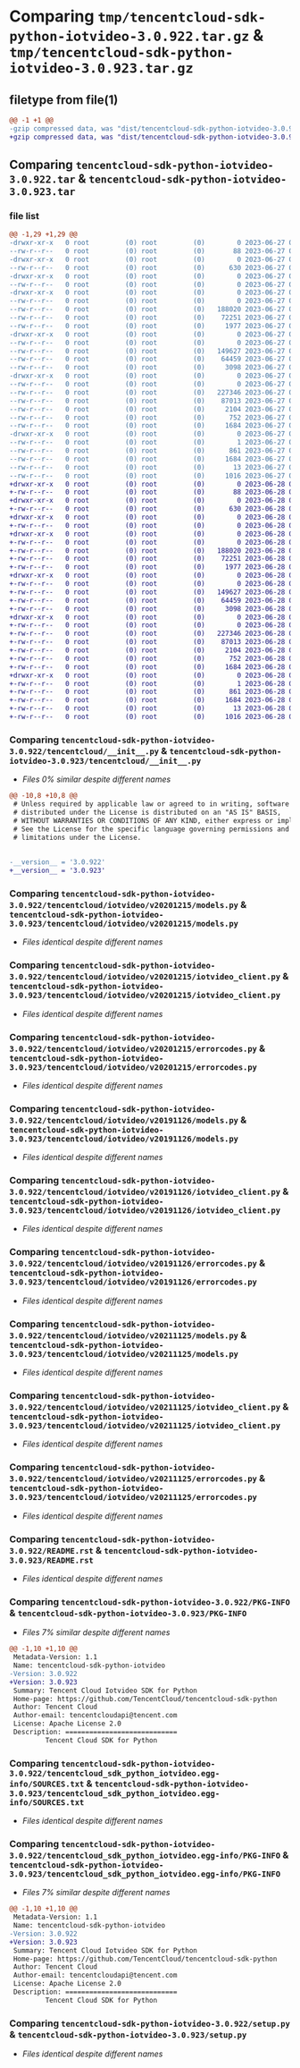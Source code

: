 # Comparing `tmp/tencentcloud-sdk-python-iotvideo-3.0.922.tar.gz` & `tmp/tencentcloud-sdk-python-iotvideo-3.0.923.tar.gz`

## filetype from file(1)

```diff
@@ -1 +1 @@
-gzip compressed data, was "dist/tencentcloud-sdk-python-iotvideo-3.0.922.tar", last modified: Tue Jun 27 00:27:11 2023, max compression
+gzip compressed data, was "dist/tencentcloud-sdk-python-iotvideo-3.0.923.tar", last modified: Wed Jun 28 00:29:37 2023, max compression
```

## Comparing `tencentcloud-sdk-python-iotvideo-3.0.922.tar` & `tencentcloud-sdk-python-iotvideo-3.0.923.tar`

### file list

```diff
@@ -1,29 +1,29 @@
-drwxr-xr-x   0 root         (0) root         (0)        0 2023-06-27 00:27:11.000000 tencentcloud-sdk-python-iotvideo-3.0.922/
--rw-r--r--   0 root         (0) root         (0)       88 2023-06-27 00:27:11.000000 tencentcloud-sdk-python-iotvideo-3.0.922/setup.cfg
-drwxr-xr-x   0 root         (0) root         (0)        0 2023-06-27 00:27:11.000000 tencentcloud-sdk-python-iotvideo-3.0.922/tencentcloud/
--rw-r--r--   0 root         (0) root         (0)      630 2023-06-27 00:27:11.000000 tencentcloud-sdk-python-iotvideo-3.0.922/tencentcloud/__init__.py
-drwxr-xr-x   0 root         (0) root         (0)        0 2023-06-27 00:27:11.000000 tencentcloud-sdk-python-iotvideo-3.0.922/tencentcloud/iotvideo/
--rw-r--r--   0 root         (0) root         (0)        0 2023-06-27 00:27:11.000000 tencentcloud-sdk-python-iotvideo-3.0.922/tencentcloud/iotvideo/__init__.py
-drwxr-xr-x   0 root         (0) root         (0)        0 2023-06-27 00:27:11.000000 tencentcloud-sdk-python-iotvideo-3.0.922/tencentcloud/iotvideo/v20201215/
--rw-r--r--   0 root         (0) root         (0)        0 2023-06-27 00:27:11.000000 tencentcloud-sdk-python-iotvideo-3.0.922/tencentcloud/iotvideo/v20201215/__init__.py
--rw-r--r--   0 root         (0) root         (0)   188020 2023-06-27 00:27:11.000000 tencentcloud-sdk-python-iotvideo-3.0.922/tencentcloud/iotvideo/v20201215/models.py
--rw-r--r--   0 root         (0) root         (0)    72251 2023-06-27 00:27:11.000000 tencentcloud-sdk-python-iotvideo-3.0.922/tencentcloud/iotvideo/v20201215/iotvideo_client.py
--rw-r--r--   0 root         (0) root         (0)     1977 2023-06-27 00:27:11.000000 tencentcloud-sdk-python-iotvideo-3.0.922/tencentcloud/iotvideo/v20201215/errorcodes.py
-drwxr-xr-x   0 root         (0) root         (0)        0 2023-06-27 00:27:11.000000 tencentcloud-sdk-python-iotvideo-3.0.922/tencentcloud/iotvideo/v20191126/
--rw-r--r--   0 root         (0) root         (0)        0 2023-06-27 00:27:11.000000 tencentcloud-sdk-python-iotvideo-3.0.922/tencentcloud/iotvideo/v20191126/__init__.py
--rw-r--r--   0 root         (0) root         (0)   149627 2023-06-27 00:27:11.000000 tencentcloud-sdk-python-iotvideo-3.0.922/tencentcloud/iotvideo/v20191126/models.py
--rw-r--r--   0 root         (0) root         (0)    64459 2023-06-27 00:27:11.000000 tencentcloud-sdk-python-iotvideo-3.0.922/tencentcloud/iotvideo/v20191126/iotvideo_client.py
--rw-r--r--   0 root         (0) root         (0)     3098 2023-06-27 00:27:11.000000 tencentcloud-sdk-python-iotvideo-3.0.922/tencentcloud/iotvideo/v20191126/errorcodes.py
-drwxr-xr-x   0 root         (0) root         (0)        0 2023-06-27 00:27:11.000000 tencentcloud-sdk-python-iotvideo-3.0.922/tencentcloud/iotvideo/v20211125/
--rw-r--r--   0 root         (0) root         (0)        0 2023-06-27 00:27:11.000000 tencentcloud-sdk-python-iotvideo-3.0.922/tencentcloud/iotvideo/v20211125/__init__.py
--rw-r--r--   0 root         (0) root         (0)   227346 2023-06-27 00:27:11.000000 tencentcloud-sdk-python-iotvideo-3.0.922/tencentcloud/iotvideo/v20211125/models.py
--rw-r--r--   0 root         (0) root         (0)    87013 2023-06-27 00:27:11.000000 tencentcloud-sdk-python-iotvideo-3.0.922/tencentcloud/iotvideo/v20211125/iotvideo_client.py
--rw-r--r--   0 root         (0) root         (0)     2104 2023-06-27 00:27:11.000000 tencentcloud-sdk-python-iotvideo-3.0.922/tencentcloud/iotvideo/v20211125/errorcodes.py
--rw-r--r--   0 root         (0) root         (0)      752 2023-06-27 00:27:11.000000 tencentcloud-sdk-python-iotvideo-3.0.922/README.rst
--rw-r--r--   0 root         (0) root         (0)     1684 2023-06-27 00:27:11.000000 tencentcloud-sdk-python-iotvideo-3.0.922/PKG-INFO
-drwxr-xr-x   0 root         (0) root         (0)        0 2023-06-27 00:27:11.000000 tencentcloud-sdk-python-iotvideo-3.0.922/tencentcloud_sdk_python_iotvideo.egg-info/
--rw-r--r--   0 root         (0) root         (0)        1 2023-06-27 00:27:11.000000 tencentcloud-sdk-python-iotvideo-3.0.922/tencentcloud_sdk_python_iotvideo.egg-info/dependency_links.txt
--rw-r--r--   0 root         (0) root         (0)      861 2023-06-27 00:27:11.000000 tencentcloud-sdk-python-iotvideo-3.0.922/tencentcloud_sdk_python_iotvideo.egg-info/SOURCES.txt
--rw-r--r--   0 root         (0) root         (0)     1684 2023-06-27 00:27:11.000000 tencentcloud-sdk-python-iotvideo-3.0.922/tencentcloud_sdk_python_iotvideo.egg-info/PKG-INFO
--rw-r--r--   0 root         (0) root         (0)       13 2023-06-27 00:27:11.000000 tencentcloud-sdk-python-iotvideo-3.0.922/tencentcloud_sdk_python_iotvideo.egg-info/top_level.txt
--rw-r--r--   0 root         (0) root         (0)     1016 2023-06-27 00:27:11.000000 tencentcloud-sdk-python-iotvideo-3.0.922/setup.py
+drwxr-xr-x   0 root         (0) root         (0)        0 2023-06-28 00:29:37.000000 tencentcloud-sdk-python-iotvideo-3.0.923/
+-rw-r--r--   0 root         (0) root         (0)       88 2023-06-28 00:29:37.000000 tencentcloud-sdk-python-iotvideo-3.0.923/setup.cfg
+drwxr-xr-x   0 root         (0) root         (0)        0 2023-06-28 00:29:37.000000 tencentcloud-sdk-python-iotvideo-3.0.923/tencentcloud/
+-rw-r--r--   0 root         (0) root         (0)      630 2023-06-28 00:29:37.000000 tencentcloud-sdk-python-iotvideo-3.0.923/tencentcloud/__init__.py
+drwxr-xr-x   0 root         (0) root         (0)        0 2023-06-28 00:29:37.000000 tencentcloud-sdk-python-iotvideo-3.0.923/tencentcloud/iotvideo/
+-rw-r--r--   0 root         (0) root         (0)        0 2023-06-28 00:29:37.000000 tencentcloud-sdk-python-iotvideo-3.0.923/tencentcloud/iotvideo/__init__.py
+drwxr-xr-x   0 root         (0) root         (0)        0 2023-06-28 00:29:37.000000 tencentcloud-sdk-python-iotvideo-3.0.923/tencentcloud/iotvideo/v20201215/
+-rw-r--r--   0 root         (0) root         (0)        0 2023-06-28 00:29:37.000000 tencentcloud-sdk-python-iotvideo-3.0.923/tencentcloud/iotvideo/v20201215/__init__.py
+-rw-r--r--   0 root         (0) root         (0)   188020 2023-06-28 00:29:37.000000 tencentcloud-sdk-python-iotvideo-3.0.923/tencentcloud/iotvideo/v20201215/models.py
+-rw-r--r--   0 root         (0) root         (0)    72251 2023-06-28 00:29:37.000000 tencentcloud-sdk-python-iotvideo-3.0.923/tencentcloud/iotvideo/v20201215/iotvideo_client.py
+-rw-r--r--   0 root         (0) root         (0)     1977 2023-06-28 00:29:37.000000 tencentcloud-sdk-python-iotvideo-3.0.923/tencentcloud/iotvideo/v20201215/errorcodes.py
+drwxr-xr-x   0 root         (0) root         (0)        0 2023-06-28 00:29:37.000000 tencentcloud-sdk-python-iotvideo-3.0.923/tencentcloud/iotvideo/v20191126/
+-rw-r--r--   0 root         (0) root         (0)        0 2023-06-28 00:29:37.000000 tencentcloud-sdk-python-iotvideo-3.0.923/tencentcloud/iotvideo/v20191126/__init__.py
+-rw-r--r--   0 root         (0) root         (0)   149627 2023-06-28 00:29:37.000000 tencentcloud-sdk-python-iotvideo-3.0.923/tencentcloud/iotvideo/v20191126/models.py
+-rw-r--r--   0 root         (0) root         (0)    64459 2023-06-28 00:29:37.000000 tencentcloud-sdk-python-iotvideo-3.0.923/tencentcloud/iotvideo/v20191126/iotvideo_client.py
+-rw-r--r--   0 root         (0) root         (0)     3098 2023-06-28 00:29:37.000000 tencentcloud-sdk-python-iotvideo-3.0.923/tencentcloud/iotvideo/v20191126/errorcodes.py
+drwxr-xr-x   0 root         (0) root         (0)        0 2023-06-28 00:29:37.000000 tencentcloud-sdk-python-iotvideo-3.0.923/tencentcloud/iotvideo/v20211125/
+-rw-r--r--   0 root         (0) root         (0)        0 2023-06-28 00:29:37.000000 tencentcloud-sdk-python-iotvideo-3.0.923/tencentcloud/iotvideo/v20211125/__init__.py
+-rw-r--r--   0 root         (0) root         (0)   227346 2023-06-28 00:29:37.000000 tencentcloud-sdk-python-iotvideo-3.0.923/tencentcloud/iotvideo/v20211125/models.py
+-rw-r--r--   0 root         (0) root         (0)    87013 2023-06-28 00:29:37.000000 tencentcloud-sdk-python-iotvideo-3.0.923/tencentcloud/iotvideo/v20211125/iotvideo_client.py
+-rw-r--r--   0 root         (0) root         (0)     2104 2023-06-28 00:29:37.000000 tencentcloud-sdk-python-iotvideo-3.0.923/tencentcloud/iotvideo/v20211125/errorcodes.py
+-rw-r--r--   0 root         (0) root         (0)      752 2023-06-28 00:29:37.000000 tencentcloud-sdk-python-iotvideo-3.0.923/README.rst
+-rw-r--r--   0 root         (0) root         (0)     1684 2023-06-28 00:29:37.000000 tencentcloud-sdk-python-iotvideo-3.0.923/PKG-INFO
+drwxr-xr-x   0 root         (0) root         (0)        0 2023-06-28 00:29:37.000000 tencentcloud-sdk-python-iotvideo-3.0.923/tencentcloud_sdk_python_iotvideo.egg-info/
+-rw-r--r--   0 root         (0) root         (0)        1 2023-06-28 00:29:37.000000 tencentcloud-sdk-python-iotvideo-3.0.923/tencentcloud_sdk_python_iotvideo.egg-info/dependency_links.txt
+-rw-r--r--   0 root         (0) root         (0)      861 2023-06-28 00:29:37.000000 tencentcloud-sdk-python-iotvideo-3.0.923/tencentcloud_sdk_python_iotvideo.egg-info/SOURCES.txt
+-rw-r--r--   0 root         (0) root         (0)     1684 2023-06-28 00:29:37.000000 tencentcloud-sdk-python-iotvideo-3.0.923/tencentcloud_sdk_python_iotvideo.egg-info/PKG-INFO
+-rw-r--r--   0 root         (0) root         (0)       13 2023-06-28 00:29:37.000000 tencentcloud-sdk-python-iotvideo-3.0.923/tencentcloud_sdk_python_iotvideo.egg-info/top_level.txt
+-rw-r--r--   0 root         (0) root         (0)     1016 2023-06-28 00:29:37.000000 tencentcloud-sdk-python-iotvideo-3.0.923/setup.py
```

### Comparing `tencentcloud-sdk-python-iotvideo-3.0.922/tencentcloud/__init__.py` & `tencentcloud-sdk-python-iotvideo-3.0.923/tencentcloud/__init__.py`

 * *Files 0% similar despite different names*

```diff
@@ -10,8 +10,8 @@
 # Unless required by applicable law or agreed to in writing, software
 # distributed under the License is distributed on an "AS IS" BASIS,
 # WITHOUT WARRANTIES OR CONDITIONS OF ANY KIND, either express or implied.
 # See the License for the specific language governing permissions and
 # limitations under the License.
 
 
-__version__ = '3.0.922'
+__version__ = '3.0.923'
```

### Comparing `tencentcloud-sdk-python-iotvideo-3.0.922/tencentcloud/iotvideo/v20201215/models.py` & `tencentcloud-sdk-python-iotvideo-3.0.923/tencentcloud/iotvideo/v20201215/models.py`

 * *Files identical despite different names*

### Comparing `tencentcloud-sdk-python-iotvideo-3.0.922/tencentcloud/iotvideo/v20201215/iotvideo_client.py` & `tencentcloud-sdk-python-iotvideo-3.0.923/tencentcloud/iotvideo/v20201215/iotvideo_client.py`

 * *Files identical despite different names*

### Comparing `tencentcloud-sdk-python-iotvideo-3.0.922/tencentcloud/iotvideo/v20201215/errorcodes.py` & `tencentcloud-sdk-python-iotvideo-3.0.923/tencentcloud/iotvideo/v20201215/errorcodes.py`

 * *Files identical despite different names*

### Comparing `tencentcloud-sdk-python-iotvideo-3.0.922/tencentcloud/iotvideo/v20191126/models.py` & `tencentcloud-sdk-python-iotvideo-3.0.923/tencentcloud/iotvideo/v20191126/models.py`

 * *Files identical despite different names*

### Comparing `tencentcloud-sdk-python-iotvideo-3.0.922/tencentcloud/iotvideo/v20191126/iotvideo_client.py` & `tencentcloud-sdk-python-iotvideo-3.0.923/tencentcloud/iotvideo/v20191126/iotvideo_client.py`

 * *Files identical despite different names*

### Comparing `tencentcloud-sdk-python-iotvideo-3.0.922/tencentcloud/iotvideo/v20191126/errorcodes.py` & `tencentcloud-sdk-python-iotvideo-3.0.923/tencentcloud/iotvideo/v20191126/errorcodes.py`

 * *Files identical despite different names*

### Comparing `tencentcloud-sdk-python-iotvideo-3.0.922/tencentcloud/iotvideo/v20211125/models.py` & `tencentcloud-sdk-python-iotvideo-3.0.923/tencentcloud/iotvideo/v20211125/models.py`

 * *Files identical despite different names*

### Comparing `tencentcloud-sdk-python-iotvideo-3.0.922/tencentcloud/iotvideo/v20211125/iotvideo_client.py` & `tencentcloud-sdk-python-iotvideo-3.0.923/tencentcloud/iotvideo/v20211125/iotvideo_client.py`

 * *Files identical despite different names*

### Comparing `tencentcloud-sdk-python-iotvideo-3.0.922/tencentcloud/iotvideo/v20211125/errorcodes.py` & `tencentcloud-sdk-python-iotvideo-3.0.923/tencentcloud/iotvideo/v20211125/errorcodes.py`

 * *Files identical despite different names*

### Comparing `tencentcloud-sdk-python-iotvideo-3.0.922/README.rst` & `tencentcloud-sdk-python-iotvideo-3.0.923/README.rst`

 * *Files identical despite different names*

### Comparing `tencentcloud-sdk-python-iotvideo-3.0.922/PKG-INFO` & `tencentcloud-sdk-python-iotvideo-3.0.923/PKG-INFO`

 * *Files 7% similar despite different names*

```diff
@@ -1,10 +1,10 @@
 Metadata-Version: 1.1
 Name: tencentcloud-sdk-python-iotvideo
-Version: 3.0.922
+Version: 3.0.923
 Summary: Tencent Cloud Iotvideo SDK for Python
 Home-page: https://github.com/TencentCloud/tencentcloud-sdk-python
 Author: Tencent Cloud
 Author-email: tencentcloudapi@tencent.com
 License: Apache License 2.0
 Description: ============================
         Tencent Cloud SDK for Python
```

### Comparing `tencentcloud-sdk-python-iotvideo-3.0.922/tencentcloud_sdk_python_iotvideo.egg-info/SOURCES.txt` & `tencentcloud-sdk-python-iotvideo-3.0.923/tencentcloud_sdk_python_iotvideo.egg-info/SOURCES.txt`

 * *Files identical despite different names*

### Comparing `tencentcloud-sdk-python-iotvideo-3.0.922/tencentcloud_sdk_python_iotvideo.egg-info/PKG-INFO` & `tencentcloud-sdk-python-iotvideo-3.0.923/tencentcloud_sdk_python_iotvideo.egg-info/PKG-INFO`

 * *Files 7% similar despite different names*

```diff
@@ -1,10 +1,10 @@
 Metadata-Version: 1.1
 Name: tencentcloud-sdk-python-iotvideo
-Version: 3.0.922
+Version: 3.0.923
 Summary: Tencent Cloud Iotvideo SDK for Python
 Home-page: https://github.com/TencentCloud/tencentcloud-sdk-python
 Author: Tencent Cloud
 Author-email: tencentcloudapi@tencent.com
 License: Apache License 2.0
 Description: ============================
         Tencent Cloud SDK for Python
```

### Comparing `tencentcloud-sdk-python-iotvideo-3.0.922/setup.py` & `tencentcloud-sdk-python-iotvideo-3.0.923/setup.py`

 * *Files identical despite different names*


